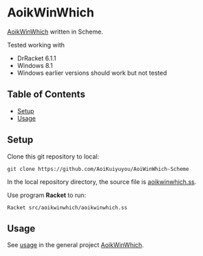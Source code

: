 # AoikWinWhich
[AoikWinWhich](https://github.com/AoiKuiyuyou/AoikWinWhich) written in Scheme.

Tested working with
- DrRacket 6.1.1
- Windows 8.1
- Windows earlier versions should work but not tested

## Table of Contents
- [Setup](#setup)
- [Usage](#usage)

## Setup
Clone this git repository to local:
```
git clone https://github.com/AoiKuiyuyou/AoiWinWhich-Scheme
```

In the local repository directory, the source file is
[aoikwinwhich.ss](/src/aoikwinwhich/aoikwinwhich.ss).

Use program **Racket** to run:
```
Racket src/aoikwinwhich/aoikwinwhich.ss
```

## Usage
See [usage](https://github.com/AoiKuiyuyou/AoikWinWhich#how-to-use) in the
general project [AoikWinWhich](https://github.com/AoiKuiyuyou/AoikWinWhich).
